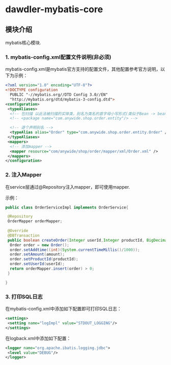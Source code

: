 # dawdler-mybatis-core

## 模块介绍

mybatis核心模块.

### 1. mybatis-config.xml配置文件说明(非必须)

mybatis-config.xml是mybatis官方支持的配置文件，其他配置参考官方说明，以下为示例：

```xml
<?xml version="1.0" encoding="UTF-8"?>
<!DOCTYPE configuration
  PUBLIC "-//mybatis.org//DTD Config 3.0//EN"
  "http://mybatis.org/dtd/mybatis-3-config.dtd">
<configuration>
 <typeAliases>
  <!-- 包扫描 以此法被扫描的实体类，别名为类名的首字母小写形式(类似于Bean -> bean) -->
  <!-- <package name="com.anywide.shop.order.entity"/> -->

  <!-- 逐个声明别名 -->
  <typeAlias alias="Order" type="com.anywide.shop.order.entity.Order" />
 </typeAliases>
 <mappers>
  <!-- 添加mapper -->
  <mapper resource="com/anywide/shop/order/mapper/xml/Order.xml" />
 </mappers>
</configuration>
```

### 2. 注入Mapper

在service层通过@Repository注入mapper，即可使用mapper.

示例：

```java
public class OrderServiceImpl implements OrderService{

 @Repository
 OrderMapper orderMapper;
 
 @Override
 @DBTransaction
 public boolean createOrder(Integer userId,Integer productId, BigDecimal amount) {
  Order order = new Order();
  order.setAddtime((int)(System.currentTimeMillis()/1000));
  order.setAmount(amount);
  order.setProductId(productId);
  order.setUserId(userId);
  return orderMapper.insert(order) > 0;
 }

}
```

### 3. 打印SQL日志

在mybatis-config.xml中添加如下配置即可打印SQL日志：

```xml
<settings>
 <setting name="logImpl" value="STDOUT_LOGGING"/>
</settings>
```

在logback.xml中添加如下配置：

```xml
<logger name="org.apache.ibatis.logging.jdbc">
 <level value="DEBUG"/>
</logger>
```